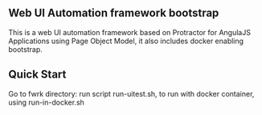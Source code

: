 ## Web UI Automation framework bootstrap

This is a web UI automation framework based on Protractor for AngulaJS Applications using Page Object Model, it also includes docker enabling bootstrap.

## Quick Start

Go to fwrk directory: run script run-uitest.sh, to run with docker container, using run-in-docker.sh

